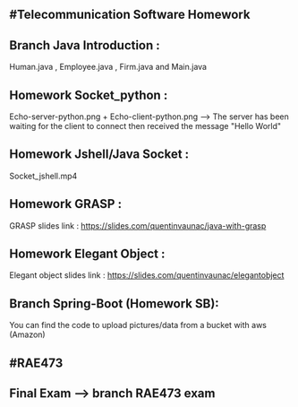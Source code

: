 #Telecommunication Software Homework
-

Branch Java Introduction : 
-
Human.java , Employee.java , Firm.java and Main.java

Homework Socket_python : 
-
Echo-server-python.png + Echo-client-python.png 
--> The server has been waiting for the client to connect then received the message "Hello World"

Homework Jshell/Java Socket : 
-
Socket_jshell.mp4

Homework GRASP :
-
GRASP slides link : https://slides.com/quentinvaunac/java-with-grasp

Homework Elegant Object : 
-
Elegant object slides link : https://slides.com/quentinvaunac/elegantobject 

Branch Spring-Boot (Homework SB):
-
You can find the code to upload pictures/data from a bucket with aws (Amazon)


#RAE473 
-

Final Exam --> branch RAE473 exam
-
